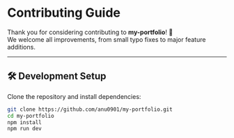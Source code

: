 # Contributing Guide

Thank you for considering contributing to **my-portfolio**! 🎉  
We welcome all improvements, from small typo fixes to major feature additions.

---

## 🛠 Development Setup

Clone the repository and install dependencies:

```bash
git clone https://github.com/anu0901/my-portfolio.git
cd my-portfolio
npm install
npm run dev
